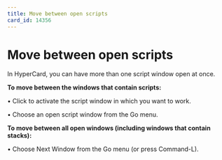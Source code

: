 ```yaml
---
title: Move between open scripts
card_id: 14356
---
```


# Move between open scripts

 In HyperCard, you can have more than one script window open at once.

<b>To move between the windows that contain scripts:</b>

• Click to activate the script window    in which you want to work.

• Choose an open script window    from the Go menu. 

<b> To move between all open windows (including windows that contain stacks):</b>

• Choose Next Window from    the Go menu (or press Command-L). 


